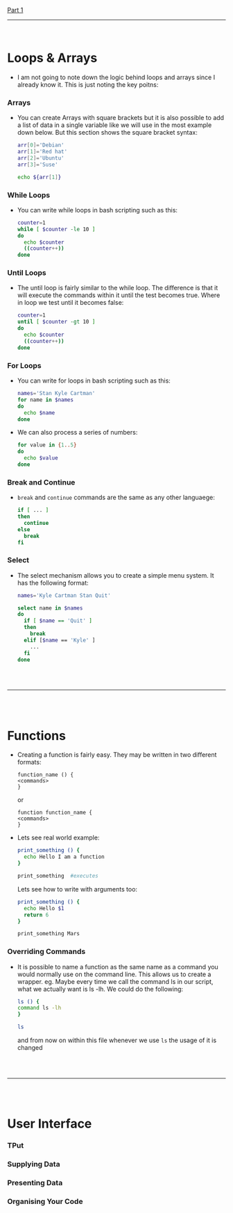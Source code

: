[Part 1](./part-1.md)

---

<br>

# Loops & Arrays

- I am not going to note down the logic behind loops and arrays since I already know it. This is just noting the key poitns:

### Arrays

- You can create Arrays with square brackets but it is also possible to add a list of data in a single variable like we will use in the most example down below. But this section shows the square bracket syntax:
  ```sh
  arr[0]='Debian'
  arr[1]='Red hat'
  arr[2]='Ubuntu'
  arr[3]='Suse'

  echo ${arr[1]}
  ```

### While Loops

- You can write while loops in bash scripting such as this:
  ```sh
  counter=1
  while [ $counter -le 10 ]
  do
    echo $counter
    ((counter++))
  done
  ```

### Until Loops

- The until loop is fairly similar to the while loop. The difference is that it will execute the commands within it until the test becomes true. Where in loop we test until it becomes false:
  ```sh
  counter=1
  until [ $counter -gt 10 ]
  do
    echo $counter
    ((counter++))
  done
  ```

### For Loops

- You can write for loops in bash scripting such as this:
  ```sh
  names='Stan Kyle Cartman'
  for name in $names
  do
    echo $name
  done
  ```
  
- We can also process a series of numbers:
  ```sh
  for value in {1..5}
  do
    echo $value
  done
  ```

### Break and Continue

- `break` and `continue` commands are the same as any other languaege:
  ```sh
  if [ ... ]
  then
    continue
  else
    break
  fi
  ```

### Select

- The select mechanism allows you to create a simple menu system. It has the following format:
  ```sh
  names='Kyle Cartman Stan Quit'
  
  select name in $names
  do
    if [ $name == 'Quit' ]
    then
      break
    elif [$name == 'Kyle' ]
      ...
    fi
  done
  ```

<Br>
<Br>

---

<br>
<br>

# Functions

- Creating a function is fairly easy. They may be written in two different formats:
  ```
  function_name () {
  <commands>
  }
  ```
  or
  ```
  function function_name {
  <commands>
  }
  ```
  
- Lets see real world example:
  ```sh
  print_something () {
    echo Hello I am a function
  }
  
  print_something  #executes
  ```
  Lets see how to write with arguments too:
  ```sh
  print_something () {
    echo Hello $1
    return 6
  }

  print_something Mars
  ```

### Overriding Commands

- It is possible to name a function as the same name as a command you would normally use on the command line. This allows us to create a wrapper. eg. Maybe every time we call the command ls in our script, what we actually want is ls -lh. We could do the following:
  ```sh
  ls () {
  command ls -lh
  }
  
  ls
  ```
  and from now on within this file whenever we use `ls` the usage of it is changed

<br>
<br>

---

<br>
<br>

# User Interface

### TPut

### Supplying Data

### Presenting Data 

### Organising Your Code 
